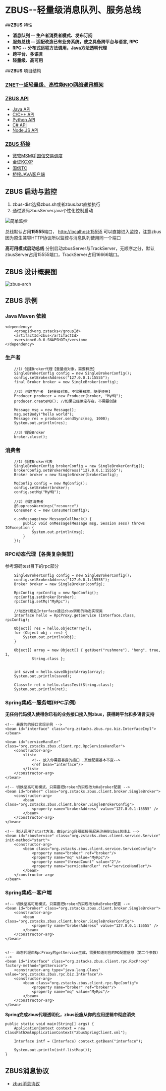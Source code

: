 # ZBUS--轻量级消息队列、服务总线


##**ZBUS** 特性


* **消息队列 -- 生产者消费者模式、发布订阅**
* **服务总线 -- 适配改造已有业务系统，使之具备跨平台与语言, RPC**
* **RPC -- 分布式远程方法调用，Java方法透明代理**
* **跨平台、多语言**
* **轻量级、高可用**


##**ZBUS** 项目结构


### [ZNET--超轻量级、高性能NIO网络通讯框架](http://git.oschina.net/rushmore/znet "znet") 


###  [ZBUS API](http://git.oschina.net/rushmore/zbus-api "zbus-api")
* [Java API](http://git.oschina.net/rushmore/zbus/tree/master/src/main/java/org/zstacks/zbus/client "zbus") 
* [C/C++ API](http://git.oschina.net/rushmore/zbus-api/tree/master/zbus-api-c "zbus-api-c") 
* [Python API](http://git.oschina.net/rushmore/zbus-api/tree/master/zbus-api-python "zbus-api-python") 
* [C# API](http://git.oschina.net/rushmore/zbus-api/tree/master/zbus-api-csharp "zbus-api-csharp") 
* [Node.JS API](http://git.oschina.net/rushmore/zbus-api/tree/master/zbus-api-nodejs "zbus-api-nodejs") 

### [ZBUS 桥接](http://git.oschina.net/rushmore/zbus-proxy "zbus-proxy") 

* [微软MSMQ|国信交易调度](http://git.oschina.net/rushmore/zbus-proxy/tree/master/zbus-proxy-msmq "zbus-proxy-msmq") 
* [金证KCXP](http://git.oschina.net/rushmore/zbus-proxy/tree/master/zbus-proxy-kcxp "zbus-proxy-kcxp") 
* [国信TC](http://git.oschina.net/rushmore/zbus-proxy/tree/master/zbus-proxy-tc "zbus-proxy-tc") 
* [桥接JAVA客户端](http://git.oschina.net/rushmore/zbus-proxy/tree/master/zbus-proxy-java "zbus-proxy-java") 


## ZBUS 启动与监控 

1. zbus-dist选择zbus.sh或者zbus.bat直接执行
2. 通过源码zbusServer.java个性化控制启动

![简单监控](http://git.oschina.net/uploads/images/2015/0212/103207_b5d2e1d3_7458.png)

总线默认占用**15555**端口， [http://localhost:15555](http://localhost:15555 "默认监控地址") 可以直接进入监控，注意zbus因为原生兼容HTTP协议所以监控与消息队列使用同一个端口

**高可用模式启动总线**
分别启动zbusServer与TrackServer，无顺序之分，默认zbusServer占用15555端口，TrackServer占用16666端口。


## ZBUS 设计概要图

![zbus-arch](http://git.oschina.net/uploads/images/2015/0419/134134_62a4e21c_7458.png)


## ZBUS 示例

### Java Maven 依赖

	<dependency>
		<groupId>org.zstacks</groupId>
		<artifactId>zbus</artifactId>
		<version>6.0.0-SNAPSHOT</version>
	</dependency>

### 生产者


		//1）创建Broker代理【重量级对象，需要释放】
		SingleBrokerConfig config = new SingleBrokerConfig();
		config.setBrokerAddress("127.0.0.1:15555");
		final Broker broker = new SingleBroker(config);
		
		//2) 创建生产者 【轻量级对象，不需要释放，随便使用】
		Producer producer = new Producer(broker, "MyMQ");
		producer.createMQ(); //如果已经确定存在，不需要创建
		
		Message msg = new Message(); 
		msg.setBody("hello world");  
		Message res = producer.sendSync(msg, 1000);
		System.out.println(res);
		
		//3）销毁Broker
		broker.close();


### 消费者

		//1）创建Broker代表
		SingleBrokerConfig brokerConfig = new SingleBrokerConfig();
		brokerConfig.setBrokerAddress("127.0.0.1:15555");
		Broker broker = new SingleBroker(brokerConfig);
		
		MqConfig config = new MqConfig(); 
		config.setBroker(broker);
		config.setMq("MyMQ");
		
		//2) 创建消费者
		@SuppressWarnings("resource")
		Consumer c = new Consumer(config);
		
		c.onMessage(new MessageCallback() {
			public void onMessage(Message msg, Session sess) throws IOException {
				System.out.println(msg);
			}
		});

 
### RPC动态代理【各类复杂类型】

参考源码test目下的rpc部分

		SingleBrokerConfig config = new SingleBrokerConfig();
		config.setBrokerAddress("127.0.0.1:15555");
		Broker broker = new SingleBroker(config);

		RpcConfig rpcConfig = new RpcConfig();
		rpcConfig.setBroker(broker);
		rpcConfig.setMq("MyRpc"); 
		
		//动态代理处Interface通过zbus调用的动态实现类
		Interface hello = RpcProxy.getService (Interface.class, rpcConfig);

		Object[] res = hello.objectArray();
		for (Object obj : res) {
			System.out.println(obj);
		}

		Object[] array = new Object[] { getUser("rushmore"), "hong", true, 1,
				String.class };
		
		
		int saved = hello.saveObjectArray(array);
		System.out.println(saved);
		 
		Class<?> ret = hello.classTest(String.class);
		System.out.println(ret);




 
 
### Spring集成--服务端(RPC示例)

**无任何代码侵入使得你已有的业务接口接入到zbus，获得跨平台和多语言支持**

	<!-- 暴露的的接口实现示例 -->
	<bean id="interface" class="org.zstacks.zbus.rpc.biz.InterfaceImpl"></bean>
	
	<bean id="serviceHandler" class="org.zstacks.zbus.client.rpc.RpcServiceHandler">
		<constructor-arg>
			<list>
				<!-- 放入你需要暴露的接口 ,其他配置基本不变-->
				<ref bean="interface"/>
			</list>
		</constructor-arg>
	</bean>
	
	<!-- 切换至高可用模式，只需要把broker的实现改为HaBroker配置 -->
	<bean id="broker" class="org.zstacks.zbus.client.broker.SingleBroker">
		<constructor-arg>
			<bean class="org.zstacks.zbus.client.broker.SingleBrokerConfig">
				<property name="brokerAddress" value="127.0.0.1:15555" />
			</bean>
		</constructor-arg>
	</bean>
	
	<!-- 默认调用了start方法，由Spring容器直接带起来注册到zbus总线上 -->
	<bean id="zbusService" class="org.zstacks.zbus.client.service.Service" init-method="start">
		<constructor-arg>  
			<bean class="org.zstacks.zbus.client.service.ServiceConfig">
				<property name="broker" ref="broker"/>
				<property name="mq" value="MyRpc"/>
				<property name="threadCount" value="2"/>
				<property name="serviceHandler" ref="serviceHandler"/>
			</bean>
		</constructor-arg>
	</bean>
	


### Spring集成--客户端

	<!-- 切换至高可用模式，只需要把broker的实现改为HaBroker配置 -->
	<bean id="broker" class="org.zstacks.zbus.client.broker.SingleBroker">
		<constructor-arg>
			<bean class="org.zstacks.zbus.client.broker.SingleBrokerConfig">
				<property name="brokerAddress" value="127.0.0.1:15555" />
			</bean>
		</constructor-arg>
	</bean>
	

	<!-- 动态代理由RpcProxy的getService生成，需要知道对应的MQ配置信息（第二个参数） -->
	<bean id="interface" class="org.zstacks.zbus.client.rpc.RpcProxy" factory-method="getService">
		<constructor-arg type="java.lang.Class" value="org.zstacks.zbus.rpc.biz.Interface"/> 
		<constructor-arg>
			<bean class="org.zstacks.zbus.client.rpc.RpcConfig">
				<property name="broker" ref="broker"/> 
				<property name="mq" value="MyRpc"/>
			</bean>
		</constructor-arg>
	</bean>
 

**Spring完成zbus代理透明化，zbus设施从你的应用逻辑中彻底消失**

	public static void main(String[] args) { 
		ApplicationContext context = new ClassPathXmlApplicationContext("zbusSpringClient.xml");
		
		Interface intf = (Interface) context.getBean("interface");
		
		System.out.println(intf.listMap());
	}
	

## ZBUS消息协议

* [zbus消息协议](http://git.oschina.net/rushmore/zbus/wikis/zbus%E6%B6%88%E6%81%AF%E5%8D%8F%E8%AE%AE- "zbus-protocol") 

